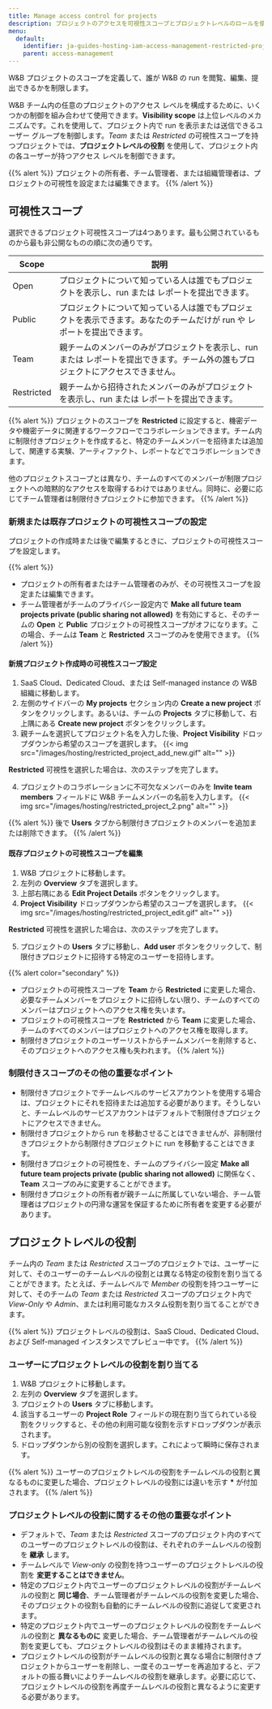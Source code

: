 ```yaml
---
title: Manage access control for projects
description: プロジェクトのアクセスを可視性スコープとプロジェクトレベルのロールを使用して管理する
menu:
  default:
    identifier: ja-guides-hosting-iam-access-management-restricted-projects
    parent: access-management
---
```


W&B プロジェクトのスコープを定義して、誰が W&B の run を閲覧、編集、提出できるかを制限します。

W&B チーム内の任意のプロジェクトのアクセス レベルを構成するために、いくつかの制御を組み合わせて使用​​できます。**Visibility scope** は上位レベルのメカニズムです。これを使用して、プロジェクト内で run を表示または送信できるユーザー グループを制御します。_Team_ または _Restricted_ の可視性スコープを持つプロジェクトでは、**プロジェクトレベルの役割** を使用して、プロジェクト内の各ユーザーが持つアクセス レベルを制御できます。

{{% alert %}}
プロジェクトの所有者、チーム管理者、または組織管理者は、プロジェクトの可視性を設定または編集できます。
{{% /alert %}}

## 可視性スコープ

選択できるプロジェクト可視性スコープは4つあります。最も公開されているものから最も非公開なものの順に次の通りです。

| Scope | 説明 |
| ----- | ----- |
| Open | プロジェクトについて知っている人は誰でもプロジェクトを表示し、run または レポートを提出できます。 |
| Public | プロジェクトについて知っている人は誰でもプロジェクトを表示できます。あなたのチームだけが run や レポートを提出できます。 |
| Team | 親チームのメンバーのみがプロジェクトを表示し、run または レポートを提出できます。チーム外の誰もプロジェクトにアクセスできません。 |
| Restricted | 親チームから招待されたメンバーのみがプロジェクトを表示し、run または レポートを提出できます。 |

{{% alert %}}
プロジェクトのスコープを **Restricted** に設定すると、機密データや機密データに関連するワークフローでコラボレーションできます。チーム内に制限付きプロジェクトを作成すると、特定のチームメンバーを招待または追加して、関連する実験、アーティファクト、レポートなどでコラボレーションできます。

他のプロジェクトスコープとは異なり、チームのすべてのメンバーが制限プロジェクトへの暗黙的なアクセスを取得するわけではありません。同時に、必要に応じてチーム管理者は制限付きプロジェクトに参加できます。
{{% /alert %}}

### 新規または既存プロジェクトの可視性スコープの設定

プロジェクトの作成時または後で編集するときに、プロジェクトの可視性スコープを設定します。

{{% alert %}}
* プロジェクトの所有者またはチーム管理者のみが、その可視性スコープを設定または編集できます。
* チーム管理者がチームのプライバシー設定内で **Make all future team projects private (public sharing not allowed)** を有効にすると、そのチームの **Open** と **Public** プロジェクトの可視性スコープがオフになります。この場合、チームは **Team** と **Restricted** スコープのみを使用できます。
{{% /alert %}}

#### 新規プロジェクト作成時の可視性スコープ設定

1. SaaS Cloud、Dedicated Cloud、または Self-managed instance の W&B 組織に移動します。
2. 左側のサイドバーの **My projects** セクション内の **Create a new project** ボタンをクリックします。あるいは、チームの **Projects** タブに移動して、右上隅にある **Create new project** ボタンをクリックします。
3. 親チームを選択してプロジェクト名を入力した後、**Project Visibility** ドロップダウンから希望のスコープを選択します。
{{< img src="/images/hosting/restricted_project_add_new.gif" alt="" >}}

**Restricted** 可視性を選択した場合は、次のステップを完了します。

4. プロジェクトのコラボレーションに不可欠なメンバーのみを **Invite team members** フィールドに W&B チームメンバーの名前を入力します。
{{< img src="/images/hosting/restricted_project_2.png" alt="" >}}

{{% alert %}}
後で **Users** タブから制限付きプロジェクトのメンバーを追加または削除できます。
{{% /alert %}}

#### 既存プロジェクトの可視性スコープを編集

1. W&B プロジェクトに移動します。
2. 左列の **Overview** タブを選択します。
3. 上部右隅にある **Edit Project Details** ボタンをクリックします。
4. **Project Visibility** ドロップダウンから希望のスコープを選択します。
{{< img src="/images/hosting/restricted_project_edit.gif" alt="" >}}

**Restricted** 可視性を選択した場合は、次のステップを完了します。

5. プロジェクトの **Users** タブに移動し、**Add user** ボタンをクリックして、制限付きプロジェクトに招待する特定のユーザーを招待します。

{{% alert color="secondary" %}}
* プロジェクトの可視性スコープを **Team** から **Restricted** に変更した場合、必要なチームメンバーをプロジェクトに招待しない限り、チームのすべてのメンバーはプロジェクトへのアクセス権を失います。
* プロジェクトの可視性スコープを **Restricted** から **Team** に変更した場合、チームのすべてのメンバーはプロジェクトへのアクセス権を取得します。
* 制限付きプロジェクトのユーザーリストからチームメンバーを削除すると、そのプロジェクトへのアクセス権も失われます。
{{% /alert %}}

### 制限付きスコープのその他の重要なポイント

* 制限付きプロジェクトでチームレベルのサービスアカウントを使用する場合は、プロジェクトにそれを招待または追加する必要があります。そうしないと、チームレベルのサービスアカウントはデフォルトで制限付きプロジェクトにアクセスできません。
* 制限付きプロジェクトから run を移動させることはできませんが、非制限付きプロジェクトから制限付きプロジェクトに run を移動することはできます。
* 制限付きプロジェクトの可視性を、チームのプライバシー設定 **Make all future team projects private (public sharing not allowed)** に関係なく、**Team** スコープのみに変更することができます。
* 制限付きプロジェクトの所有者が親チームに所属していない場合、チーム管理者はプロジェクトの円滑な運営を保証するために所有者を変更する必要があります。

## プロジェクトレベルの役割

チーム内の _Team_ または _Restricted_ スコープのプロジェクトでは、ユーザーに対して、そのユーザーのチームレベルの役割とは異なる特定の役割を割り当てることができます。たとえば、チームレベルで _Member_ の役割を持つユーザーに対して、そのチームの _Team_ または _Restricted_ スコープのプロジェクト内で _View-Only_ や _Admin_、または利用可能なカスタム役割を割り当てることができます。

{{% alert %}}
プロジェクトレベルの役割は、SaaS Cloud、Dedicated Cloud、および Self-managed インスタンスでプレビュー中です。
{{% /alert %}}

### ユーザーにプロジェクトレベルの役割を割り当てる

1. W&B プロジェクトに移動します。
2. 左列の **Overview** タブを選択します。
3. プロジェクトの **Users** タブに移動します。
4. 該当するユーザーの **Project Role** フィールドの現在割り当てられている役割をクリックすると、その他の利用可能な役割を示すドロップダウンが表示されます。
5. ドロップダウンから別の役割を選択します。これによって瞬時に保存されます。

{{% alert %}}
ユーザーのプロジェクトレベルの役割をチームレベルの役割と異なるものに変更した場合、プロジェクトレベルの役割には違いを示す **\*** が付加されます。
{{% /alert %}}

### プロジェクトレベルの役割に関するその他の重要なポイント

* デフォルトで、_Team_ または _Restricted_ スコープのプロジェクト内のすべてのユーザーのプロジェクトレベルの役割は、それぞれのチームレベルの役割を **継承** します。
* チームレベルで _View-only_ の役割を持つユーザーのプロジェクトレベルの役割を **変更することはできません**。
* 特定のプロジェクト内でユーザーのプロジェクトレベルの役割がチームレベルの役割と **同じ場合**、チーム管理者がチームレベルの役割を変更した場合、そのプロジェクトの役割も自動的にチームレベルの役割に追従して変更されます。
* 特定のプロジェクト内でユーザーのプロジェクトレベルの役割をチームレベルの役割と **異なるものに** 変更した場合、チーム管理者がチームレベルの役割を変更しても、プロジェクトレベルの役割はそのまま維持されます。
* プロジェクトレベルの役割がチームレベルの役割と異なる場合に制限付きプロジェクトからユーザーを削除し、一度そのユーザーを再追加すると、デフォルトの振る舞いによりチームレベルの役割を継承します。必要に応じて、プロジェクトレベルの役割を再度チームレベルの役割と異なるように変更する必要があります。
